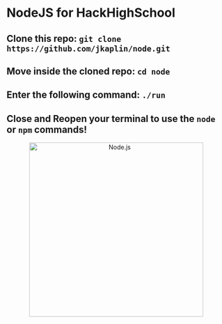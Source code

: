 
# NodeJS for HackHighSchool
## Clone this repo: `git clone https://github.com/jkaplin/node.git`
## Move inside the cloned repo: `cd node`
## Enter the following command: `./run`
## Close and Reopen your terminal to use the `node` or `npm` commands!

<p align="center">
    <img
      alt="Node.js"
      src="https://nodejs.org/static/images/logo-light.svg"
      width="400"
    />
</p>
